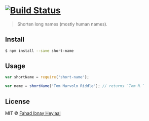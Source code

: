 #  [![Build Status](https://secure.travis-ci.org/fahad19/short-name.png?branch=master)](http://travis-ci.org/fahad19/short-name)

> Shorten long names (mostly human names).


## Install

```sh
$ npm install --save short-name
```


## Usage

```js
var shortName = require('short-name');

var name = shortName('Tom Marvolo Riddle'); // returns `Tom R.`
```


## License

MIT © [Fahad Ibnay Heylaal](http://fahad19.com)
